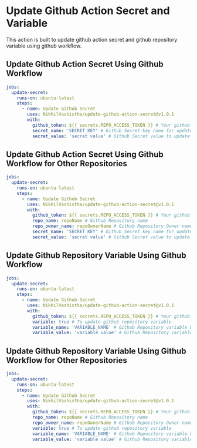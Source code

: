 # Update Github Action Secret and Variable

This action is built to update github action secret and github repository variable using github workflow.

## Update Github Action Secret Using Github Workflow

```yaml
jobs:
  update-secret:
    runs-on: ubuntu-latest
    steps:
      - name: Update Github Secret
        uses: NikhilVashistha/update-github-action-secret@v1.0.1
        with:
          github_token: ${{ secrets.REPO_ACCESS_TOKEN }} # Your github token to allow access to the API
          secret_name: 'SECRET_KEY' # Github Secret key name for update
          secret_value: 'secret value' # Github Secret value to update
```

## Update Github Action Secret Using Github Workflow for Other Repositories

```yaml
jobs:
  update-secret:
    runs-on: ubuntu-latest
    steps:
      - name: Update Github Secret
        uses: NikhilVashistha/update-github-action-secret@v1.0.1
        with:
          github_token: ${{ secrets.REPO_ACCESS_TOKEN }} # Your github token to allow access to the API
          repo_name: repoName # Github Repository name
          repo_owner_name: repoOwnerName # Github Repository Owner name
          secret_name: 'SECRET_KEY' # Github Secret key name for update
          secret_value: 'secret value' # Github Secret value to update
```

## Update Github Repository Variable Using Github Workflow

```yaml
jobs:
  update-secret:
    runs-on: ubuntu-latest
    steps:
      - name: Update Github Secret
        uses: NikhilVashistha/update-github-action-secret@v1.0.1
        with:
          github_token: ${{ secrets.REPO_ACCESS_TOKEN }} # Your github token to allow access to the API
          variable: true # To update github repository variable
          variable_name: 'VARIABLE_NAME' # Github Repository variable key name for update
          variable_value: 'variable value' # Github Repository variable value to update
```

## Update Github Repository Variable Using Github Workflow for Other Repositories

```yaml
jobs:
  update-secret:
    runs-on: ubuntu-latest
    steps:
      - name: Update Github Secret
        uses: NikhilVashistha/update-github-action-secret@v1.0.1
        with:
          github_token: ${{ secrets.REPO_ACCESS_TOKEN }} # Your github token to allow access to the API
          repo_name: repoName # Github Repository name
          repo_owner_name: repoOwnerName # Github Repository Owner name
          variable: true # To update github repository variable
          variable_name: 'VARIABLE_NAME' # Github Repository variable key name for update
          variable_value: 'variable value' # Github Repository variable value to update
```
